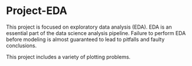 # Project-EDA

This project is focused on exploratory data analysis (EDA). EDA is an essential part of the data science analysis pipeline. Failure to perform EDA before modeling is almost guaranteed to lead to pitfalls and faulty conclusions. 

This project includes a variety of plotting problems. 
